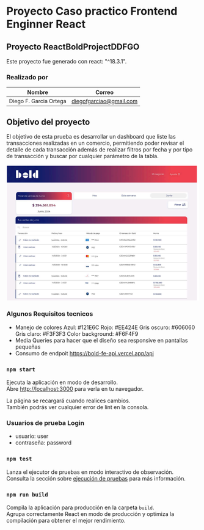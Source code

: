# Proyecto Caso practico Frontend Enginner React

## Proyecto ReactBoldProjectDDFGO

Este proyecto fue generado con react: "^18.3.1".

### Realizado por

| Nombre               | Correo                    |
|----------------------|---------------------------|
|Diego F. Garcia Ortega|diegofgarciao@gmail.com    |

## Objetivo del proyecto
El objetivo de esta prueba es desarrollar un dashboard que liste las transacciones realizadas en un comercio, permitiendo poder revisar el detalle de cada transacción además de realizar filtros por fecha y por tipo de transacción y buscar por cualquier parámetro de la tabla.

![boldEjercicio](image.png)

### Algunos Requisitos tecnicos

- Manejo de colores
    Azul: #121E6C
    Rojo: #EE424E
    Gris oscuro: #606060
    Gris claro: #F3F3F3
    Color background: #F6F4F9
- Media Queries para hacer que el diseño sea responsive en pantallas pequeñas
- Consumo de endpoit https://bold-fe-api.vercel.app/api

### `npm start`

Ejecuta la aplicación en modo de desarrollo.  
Abre [http://localhost:3000](http://localhost:3000) para verla en tu navegador.

La página se recargará cuando realices cambios.  
También podrás ver cualquier error de lint en la consola.

### Usuarios de prueba Login

- usuario: user
- contraseña: password

### `npm test`

Lanza el ejecutor de pruebas en modo interactivo de observación.  
Consulta la sección sobre [ejecución de pruebas](https://facebook.github.io/create-react-app/docs/running-tests) para más información.

### `npm run build`

Compila la aplicación para producción en la carpeta `build`.  
Agrupa correctamente React en modo de producción y optimiza la compilación para obtener el mejor rendimiento.